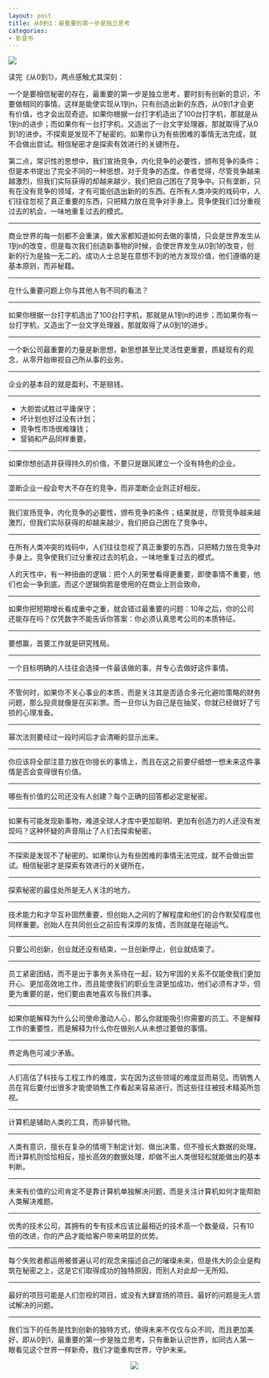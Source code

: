 ```yaml
---
layout: post
title: 从0到1：最重要的第一步是独立思考
categories:
- 影音书
---
```

![](http://i.imgur.com/NaEt8w2.jpg)

读完《从0到1》，两点感触尤其深刻：

一个是要相信秘密的存在，最重要的第一步是独立思考，要时刻有创新的意识，不要做相同的事情，这样是能使实现从1到n，只有创造出新的东西，从0到1才会更有价值，也才会出现奇迹。如果你根据一台打字机造出了100台打字机，那就是从1到n的进步；而如果你有一台打字机，又造出了一台文字处理器，那就取得了从0到1的进步。不探索是发现不了秘密的。如果你认为有些困难的事情无法完成，就不会做出尝试。相信秘密才是探索有效进行的关键所在。

第二点，常识性的思想中，我们宣扬竞争，内化竞争的必要性，颁布竞争的条件；但是本书提出了完全不同的一种思想，对于竞争的态度。作者觉得，尽管竞争越来越激烈，但我们实际获得的却越来越少，我们把自己困在了竞争中。只有垄断，只有在没有竞争的领域，才有可能创造出新的的东西。在所有人类冲突的戏码中，人们往往忽视了真正重要的东西，只把精力放在竞争对手身上。竞争使我们过分重视过去的机会，一味地重复过去的模式。

---
商业世界的每一刻都不会重演，做大家都知道如何去做的事情，只会是世界发生从1到n的改变，但是每次我们创造新事物的时候，会使世界发生从0到1的改变，创新的行为是独一无二的。成功人士总是在意想不到的地方发现价值，他们遵循的是基本原则，而非秘籍。

---
在什么重要问题上你与其他人有不同的看法？

---
如果你根据一台打字机造出了100台打字机，那就是从1到n的进步；而如果你有一台打字机，又造出了一台文字处理器，那就取得了从0到1的进步。

---
一个新公司最重要的力量是新思想，新思想甚至比灵活性更重要，质疑现有的观念，从零开始审视自己所从事的业务。

---
企业的基本目的就是盈利，不是赔钱。

---

- 大胆尝试胜过平庸保守；
- 坏计划也好过没有计划；
- 竞争性市场很难赚钱；
- 营销和产品同样重要。

---
如果你想创造并获得持久的价值，不要只是跟风建立一个没有特色的企业。

---
垄断企业一般会夸大不存在的竞争，而非垄断企业则正好相反。

---
我们宣扬竞争，内化竞争的必要性，颁布竞争的条件；结果就是，尽管竞争越来越激烈，但我们实际获得的却越来越少，我们把自己困在了竞争中。

---
在所有人类冲突的戏码中，人们往往忽视了真正重要的东西，只把精力放在竞争对手身上。竞争使我们过分重视过去的机会，一味地重复过去的模式。

人的天性中，有一种扭曲的逻辑：把个人的荣誉看得更重要，即使事情不重要，他们也会一争到底。而这个逻辑倘若是使用的在商业上则会致命。

---
如果你把短期增长看成重中之重，就会错过最重要的问题：10年之后，你的公司还能存在吗？仅凭数字不能告诉你答案：你必须认真思考公司的本质特征。

---
要想赢，首要工作就是研究残局。

---
一个目标明确的人往往会选择一件最该做的事，并专心去做好这件事情。

---
不管何时，如果你不关心事业的本质，而是关注其是否适合多元化避险策略的财务问题，那么投资就像是在买彩票。而一旦你认为自己是在抽奖，你就已经做好了亏损的心理准备。

---
幂次法则要经过一段时间后才会清晰的显示出来。

---
你应该将全部注意力放在你擅长的事情上，而且在这之前要仔细想一想未来这件事情是否会变得很有价值。

---
哪些有价值的公司还没有人创建？每个正确的回答都必定是秘密。

---
如果有可能发现新事物，难道全球人才库中更加聪明、更加有创造力的人还没有发现吗？这种怀疑的声音阻止了人们去探索秘密。

---
不探索是发现不了秘密的。如果你认为有些困难的事情无法完成，就不会做出尝试。相信秘密才是探索有效进行的关键所在。

---
探索秘密的最佳处所是无人关注的地方。

---
技术能力和才华互补固然重要，但创始人之间的了解程度和他们的合作默契程度也同样重要。创始人在共同创业之前应有深厚的友情，否则就是在碰运气。

---
只要公司创新，创业就还没有结束，一旦创新停止，创业就结束了。

---
员工紧密团结，而不是出于事务关系待在一起，较为牢固的关系不仅能使我们更加开心、更加高效地工作，而且能使我们的职业生涯更加成功，他们必须有才华，但更为重要的是，他们要由衷地喜欢与我们共事。

---
如果你能解释为什么公司使命激动人心，那么你就能吸引你需要的员工。不是解释工作的重要性，而是解释为什么你在做别人从未想过要做的事情。

---
界定角色可减少矛盾。

---
人们高估了科技与工程工作的难度，实在因为这些领域的难度显而易见。而销售人员在背后要付出很多才能使销售工作看起来容易进行，而这些往往被技术精英所忽视。

---
计算机是辅助人类的工具，而非替代物。

---
人类有意识，擅长在复杂的情境下制定计划、做出决策，但不擅长大数据的处理。而计算机则恰恰相反，擅长高效的数据处理，却做不出人类很轻松就能做出的基本判断。

---
未来有价值的公司肯定不是靠计算机单独解决问题，而是关注计算机如何才能帮助人类解决难题。

---
优秀的技术公司，其拥有的专有技术应该比最相近的技术高一个数量级，只有10 倍的改进，你的产品才能给客户带来明显的优势。

---
每个失败者都运用被普遍认可的观念来描述自己的璀璨未来，但是伟大的企业是构筑在秘密之上，这是它们取得成功的独特原因，而别人对此却一无所知。

---
最好的项目可能是人们忽视的项目，或没有大肆宣扬的项目。最好的问题是无人尝试解决的问题。

---
我们当下的任务是找到创新的独特方式，使得未来不仅仅与众不同，而且更加美好，即从0到1，最重要的第一步是独立思考，只有重新认识世界，如同古人第一眼看见这个世界一样新奇，我们才能重构世界，守护未来。

<center><img src="http://i.imgur.com/v85NzKV.jpg"></center>